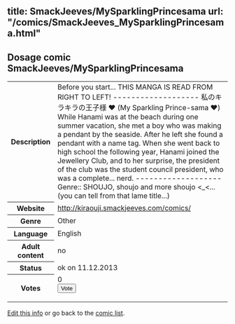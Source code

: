 title: SmackJeeves/MySparklingPrincesama
url: "/comics/SmackJeeves_MySparklingPrincesama.html"
---
Dosage comic SmackJeeves/MySparklingPrincesama
-----------------------------------------

<p id="msg"></p>
<script type="text/javascript">
if (window.location.search === '?edit_info_mail=sent_ok') {
  var elem = document.getElementById("msg");
  elem.innerHTML = 'Edited information sucessfully sent for review, which is usually done daily. Thanks!';
  elem.className = 'ok';
}
</script>
<table class="comicinfo">
<tr>
<th>Description</th><td>Before you start... THIS MANGA IS READ FROM RIGHT TO LEFT! ------------------- 私のキラキラの王子様 ♥ (My Sparkling Prince-sama ♥) While Hanami was at the beach during one summer vacation, she met a boy who was making a pendant by the seaside. After he left she found a pendant with a name tag. When she went back to high school the following year, Hanami joined the Jewellery Club, and to her surprise, the president of the club was the student council president, who was a complete... nerd. ------------------- Genre:: SHOUJO, shoujo and more shoujo &lt;_&lt;... (you can tell from that lame title...)</td>
</tr>
<tr>
<th>Website</th><td><a href="http://kiraouji.smackjeeves.com/comics/">http://kiraouji.smackjeeves.com/comics/</a></td>
</tr>
<tr>
<th>Genre</th><td>Other</td>
</tr>
<tr>
<th>Language</th><td>English</td>
</tr>
<tr>
<th>Adult content</th><td>no</td>
</tr>
<tr>
<th>Status</th><td>ok on 11.12.2013</td>
</tr>
<tr>
<th>Votes</th><td>0
<form action="http://gaecounter.appspot.com/count/" method="POST">
<input name="name" type="hidden" value="SmackJeeves_MySparklingPrincesama"/>
<input name="uid" type="hidden" id="voteuid" value=""/>
<input type="submit" value="Vote"/>
</form>
</td>
</tr>
</table>
<script type="text/javascript">
var ua = navigator.userAgent;
document.getElementById("voteuid").value = ua.replace(/[^a-zA-Z0-9\._:]/g , "_");;
</script>

[Edit this info](SmackJeeves_MySparklingPrincesama_edit.html) or go back to the [comic list](../comic-index.html).

